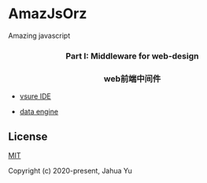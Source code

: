 # AmazJsOrz
Amazing javascript
<h3 align="center">Part I: Middleware for web-design</h3>

<h3 align="center">web前端中间件</h3>

- [vsure IDE](https://github.com/Yujahua/AmazJsOrz/)

- [data engine](https://github.com/Yujahua/AmazJsOrz/)

## License

[MIT](http://opensource.org/licenses/MIT)

Copyright (c) 2020-present, Jahua Yu
